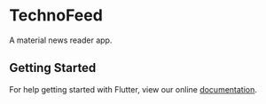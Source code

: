 # TechnoFeed

A material news reader app.

## Getting Started

For help getting started with Flutter, view our online
[documentation](https://flutter.io/).

